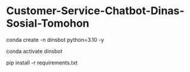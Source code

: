 # Customer-Service-Chatbot-Dinas-Sosial-Tomohon

conda create -n dinsbot python=3.10 -y


conda activate dinsbot


pip install -r requirements.txt